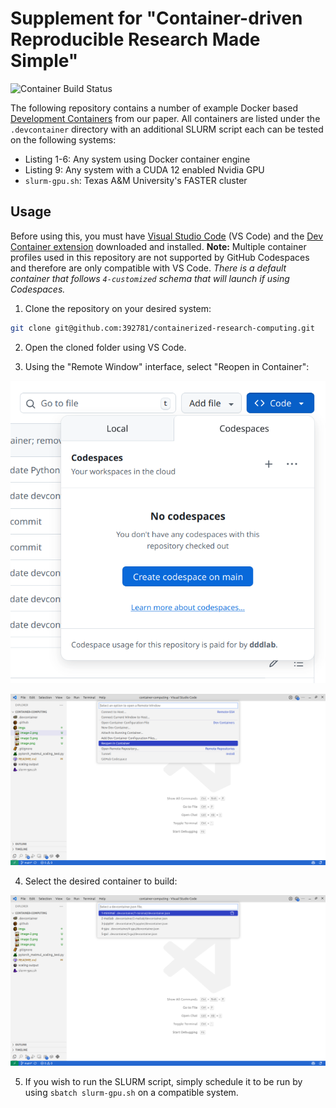 # Supplement for "Container-driven Reproducible Research Made Simple"

![Container Build Status](https://img.shields.io/github/actions/workflow/status/392781/containerized-research-computing/build-image.yml?style=flat-square&logo=docsdotrs&label=Container%20Builds)

The following repository contains a number of example Docker based [Development Containers](https://containers.dev/) from our paper. All containers are listed under the `.devcontainer` directory with an additional SLURM script each can be tested on the following systems:

- Listing 1-6: Any system using Docker container engine
- Listing 9: Any system with a CUDA 12 enabled Nvidia GPU
- `slurm-gpu.sh`: Texas A&M University's FASTER cluster

## Usage

Before using this, you must have [Visual Studio Code](https://code.visualstudio.com/) (VS Code) and the [Dev Container extension](https://marketplace.visualstudio.com/items?itemName=ms-vscode-remote.remote-containers) downloaded and installed. **Note:** Multiple container profiles used in this repository are not supported by GitHub Codespaces and therefore are only compatible with VS Code. *There is a default container that follows `4-customized` schema that will launch if using Codespaces.*


1. Clone the repository on your desired system:

```sh
git clone git@github.com:392781/containerized-research-computing.git
```

2. Open the cloned folder using VS Code.

3. Using the "Remote Window" interface, select "Reopen in Container":

![alt text](imgs/image.png)

![alt text](imgs/image-2.png)

4. Select the desired container to build:

![alt text](imgs/image-3.png)

5. If you wish to run the SLURM script, simply schedule it to be run by using `sbatch slurm-gpu.sh` on a compatible system. 
